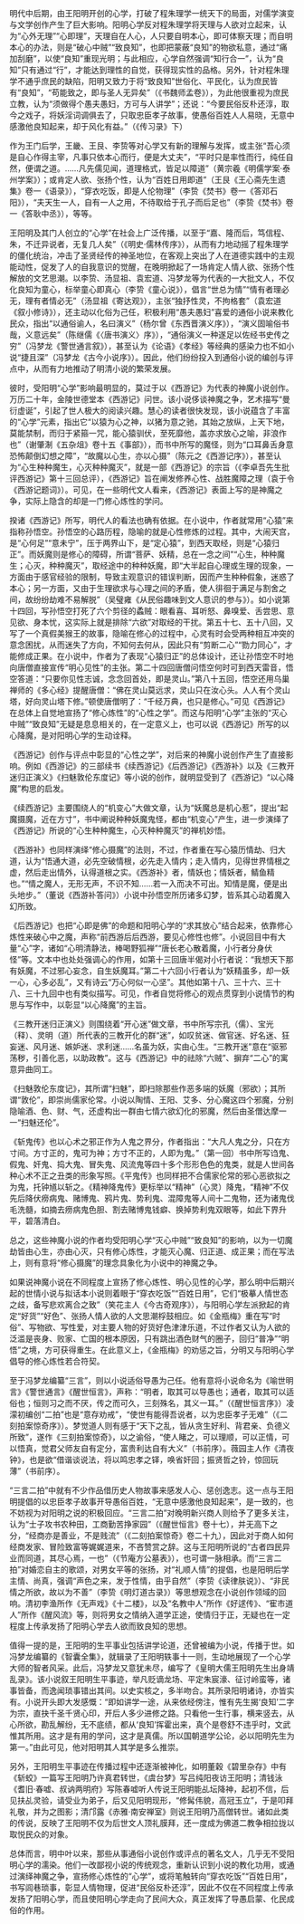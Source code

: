  明代中后期，由王阳明开创的心学，打破了程朱理学一统天下的局面，对儒学演变与文学创作产生了巨大影响。阳明心学反对程朱理学将天理与人欲对立起来，认为“心外无理”“心即理”，天理自在人心，人只要自明本心，即可体察天理；而自明本心的办法，则是“破心中贼”“致良知”，也即把蒙蔽“良知”的物欲私意，通过“痛加刮磨”，以使“良知”重现光明；与此相应，心学自然强调“知行合一”，认为“良知”只有通过“行”，才能达到理性的自觉，获得现实性的品格。另外，针对程朱理学不通乎庶民的缺陷，阳明又致力于将“致良知”世俗化、平民化，认为庶民皆有“良知”，“苟能致之，即与圣人无异矣”（《书魏师孟卷》），为此他很重视为庶民立教，认为“须做得个愚夫愚妇，方可与人讲学”；还说：“今要民俗反朴还淳，取今之戏子，将妖淫词调俱去了，只取忠臣孝子故事，使愚俗百姓人人易晓，无意中感激他良知起来，却于风化有益。”（《传习录》下）

作为王门后学，王畿、王艮、李贽等对心学又有新的理解与发挥，或主张“吾心须是自心作得主宰，凡事只依本心而行，便是大丈夫”，“平时只是率性而行，纯任自然，便谓之道。……凡先儒见闻，道理格式，皆足以障道”（黄宗羲《明儒学案·泰州学案》）；或肯定人欲、张扬个性，认为“百姓日用即道”（王艮《王心斋先生遗集》卷一《语录》），“穿衣吃饭，即是人伦物理”（李贽《焚书》卷一《答邓石阳》），“夫天生一人，自有一人之用，不待取给于孔子而后足也”（李贽《焚书》卷一《答耿中丞》），等等。

王阳明及其门人创立的“心学”在社会上广泛传播，以至于“嘉、隆而后，笃信程、朱，不迁异说者，无复几人矣”（《明史·儒林传序》），从而有力地动摇了程朱理学的僵化统治，冲击了圣贤经传的神圣地位，在客观上突出了人在道德实践中的主观能动性，促发了人的自我意识的觉醒，在晚明掀起了一场肯定人情人欲、张扬个性解放的文艺思潮。以李贽、汤显祖、袁宏道、冯梦龙等为代表的一大批文人，不仅化良知为童心，标举童心即真心（李贽《童心说》），倡言“世总为情”“情有者理必无，理有者情必无”（汤显祖《寄达观》），主张“独抒性灵，不拘格套”（袁宏道《叙小修诗》），还主动以化俗为己任，积极利用“愚夫愚妇”喜爱的通俗小说来教化民众，指出“以通俗谕人，名曰演义”（杨尔曾《东西晋演义序》），“演义固喻俗书哉，义意远矣”（陈继儒《〈唐书演义〉序》），“通俗演义一种遂足以佐经书史传之穷”（冯梦龙《警世通言叙》），甚至认为《论语》《孝经》等经典的感染力也不如小说“捷且深”（冯梦龙《古今小说序》）。因此，他们纷纷投入到通俗小说的编创与评点中，从而有力地推动了明清小说的繁荣发展。

彼时，受阳明“心学”影响最明显的，莫过于以《西游记》为代表的神魔小说创作。万历二十年，金陵世德堂本《西游记》问世。该小说侈谈神魔之争，艺术描写“曼衍虚诞”，引起了世人极大的阅读兴趣。慧心的读者很快发现，该小说蕴含了丰富的“心学”元素，指出它“以猿为心之神，以猪为意之驰，其始之放纵，上天下地，莫能禁制，而归于紧箍一咒，能心猿驯伏，至死靡他，盖亦求放心之喻，非浪作也”（谢肇淛《五杂俎》卷十五《事部》），而书中所写的魔怪，则为“口耳鼻舌身意恐怖颠倒幻想之障”，“故魔以心生，亦以心摄”（陈元之《西游记序》），甚至认为“心生种种魔生，心灭种种魔灭”，就是一部《西游记》的宗旨（《李卓吾先生批评西游记》第十三回总评），《西游记》旨在阐发修养心性、战胜魔障之理（袁于令《西游记题词》）。可见，在一些明代文人看来，《西游记》表面上写的是神魔之争，实际上隐含的却是一门修心炼性的学问。

揆诸《西游记》所写，明代人的看法也确有依据。在小说中，作者就常用“心猿”来指称孙悟空。孙悟空的心路历程，隐喻的就是心性修炼的过程。其中，大闹天宫，是“心何足”“意未宁”，压于两界山下，是“定心猿”，到西天取经，则是“心猿归正”。而妖魔则是修心的障碍，所谓“菩萨、妖精，总在一念之间”“心生，种种魔生；心灭，种种魔灭”，取经途中的种种妖魔，即“大半起自心理或生理的现象，一方面由于感官经验的限制，导致主观意识的错误判断，因而产生种种假象，迷惑了本心；另一方面，又由于生理欲求与心理之间的矛盾，使人徘徊于满足与割舍之间，故纷纷劫难不易解脱”（吴璧雍《从民俗趣味到文人意识的参与》）。如小说第十四回，写孙悟空打死了六个剪径的蟊贼：眼看喜、耳听怒、鼻嗅爱、舌尝思、意见欲、身本忧，这实际上就是排除“六欲”对取经的干扰。第五十七、五十八回，又写了一个真假美猴王的故事，隐喻在修心的过程中，心灵有时会受两种相互冲突的意念困扰，从而迷失了方向，不知何去何从，因此只有“剪断二心”“勠力同心”，才能修成正果。在小说中，作者为了表现“心猿归正”的总体设计，还让孙悟空不时地向唐僧直接宣传“明心见性”的主张。第二十四回唐僧问悟空何时可到西天雷音，悟空答道：“只要你见性志诚，念念回首处，即是灵山。”第八十五回，悟空还用乌巢禅师的《多心经》提醒唐僧：“佛在灵山莫远求，灵山只在汝心头。人人有个灵山塔，好向灵山塔下修。”顿使唐僧明了：“千经万典，也只是修心。”可见《西游记》在总体上自觉地宣扬了“修心炼性”的“心性之学”。而这与阳明“心学”主张的“灭心中贼”“致良知”无疑是息息相关的，在一定意义上，也可以说《西游记》所写的以心降魔，是对阳明心学的生动诠释。

《西游记》创作与评点中彰显的“心性之学”，对后来的神魔小说创作产生了直接影响。例如《西游记》的三部续书《续西游记》《后西游记》《西游补》以及《三教开迷归正演义》《扫魅敦伦东度记》等小说的创作，就明显受到了《西游记》“以心降魔”构思的启发。

《续西游记》主要围绕人的“机变心”大做文章，认为“妖魔总是机心惹”，提出“起魔摄魔，近在方寸”，书中阐说种种妖魔鬼怪，都由“机变心”产生，进一步演绎了《西游记》所说的“心生种种魔生，心灭种种魔灭”的禅机妙悟。

《西游补》也同样演绎“修心摄魔”的法则，不过，作者重在写心猿历情劫、归大道，认为“悟通大道，必先空破情根，必先走入情内；走入情内，见得世界情根之虚，然后走出情外，认得道根之实。《西游补》者，情妖也；情妖者，鲭鱼精也。”“情之魔人，无形无声，不识不知……若一入而决不可出。知情是魔，便是出头地步。”（董说《西游补答问》）小说中孙悟空所历诸多幻梦，皆系其心动着魔入幻所致。

《后西游记》也把“心即是佛”的命题和阳明心学的“求其放心”结合起来，依靠修心炼性来破心中之魔，声称“前西游后后西游，要见心修性也修”。小说回目中有大量“心”字，诸如“心明清静法，棒喝野狐禅”“唐长老心散着魔，小行者分身伏怪”等。文本中也处处强调心的作用，如第十三回唐半偈对小行者说：“我想天下那有妖魔，不过邪心妄念，自生妖魔耳。”第二十六回小行者认为“妖精虽多，却一妖一心，心多必乱”，又有诗云“万心何似一心坚”。其他如第十八、三十六、三十八、三十九回中也有类似描写。可见，作者自觉将修心的观点贯穿到小说情节的构思与写作中，以彰显“以心降魔”的主旨。

《三教开迷归正演义》则围绕着“开心迷”做文章，书中所写宗孔（儒）、宝光（释）、灵明（道）所代表的三教开化的群“迷”，如叹贫迷、做官迷、好名迷、狂妄迷、风月迷、嫉妒迷、求利迷……名虽为妖，实由心生。“三教开迷”意在“驱邪荡秽，引善化恶，以助政教”。这与《西游记》中的祛除“六贼”、摒弃“二心”的寓意异曲同工。

《扫魅敦伦东度记》，其所谓“扫魅”，即扫除那些作恶多端的妖魔（邪欲）；其所谓“敦伦”，即崇尚儒家伦常。小说以陶情、王阳、艾多、分心魔这四个邪魔，分别隐喻酒、色、财、气，还虚构出一群由七情六欲幻化的邪魔，然后由圣僧达摩一一“扫魅还伦”。

《斩鬼传》也以心术之邪正作为人鬼之界分，作者指出：“大凡人鬼之分，只在方寸间。方寸正的，鬼可为神；方寸不正的，人即为鬼。”（第一回）书中所写诌鬼、假鬼、奸鬼、捣大鬼、冒失鬼、风流鬼等四十多个形形色色的鬼类，就是人世间各种心术不正之丑类的形象写照。《平鬼传》也同样把不合儒家伦常的邪心恶欲拟之为鬼，托钟馗以斩之。《精神降鬼传》更标举以“精神”（心灵）降鬼，“精神”不仅先后降伏痨病鬼、赌博鬼、鸦片鬼、势利鬼、混障鬼等人间十二鬼物，还为诸鬼伐毛洗髓，如摘去痨病鬼色胆、割去赌博鬼钱癖、换掉势利鬼双眼等，如此下界升平，碧落清白。

总之，这些神魔小说的作者均受阳明心学“灭心中贼”“致良知”的影响，以为一切魔劫皆由心生，亦由心灭，只有修心炼性，才能灭心魔、归正道、成正果；而在写法上，则有意将“修心摄魔”的理念具象化为小说中的神魔之争。

如果说神魔小说在不同程度上宣扬了修心炼性、明心见性的心学，那么明中后期兴起的世情小说与拟话本小说则着眼于“穿衣吃饭”“百姓日用”，它们“极摹人情世态之歧，备写悲欢离合之致”（笑花主人《今古奇观序》），与阳明心学左派掀起的肯定“好货”“好色”、张扬人情人欲的人文思潮桴鼓相应。如《金瓶梅》重在写“时俗”、写物欲、写性爱，对主要人物的好货好色津津乐道，不过作者又认为人欲的泛滥是丧身、败家、亡国的根本原因，只有跳出酒色财气的圈子，回归“普净”“明悟”之境，方可获得重生。在此意义上，《金瓶梅》的劝惩之旨，分明又与阳明心学倡导的修心炼性若合符契。

至于冯梦龙编纂“三言”，则以小说适俗导愚为己任。他有意将小说命名为《喻世明言》《警世通言》《醒世恒言》，声称：“明者，取其可以导愚也；通者，取其可以适俗也；恒则习之而不厌，传之而可久，三刻殊名，其义一耳。”（《醒世恒言序》）凌濛初编创“二拍”也是“意存劝戒”，“使世有能得吾说者，以为忠臣孝子无难”（《二刻拍案惊奇序》）。梦觉道人则有感于“天下之乱，皆从贪生好利、背君亲、负德义所致”，遂作《三刻拍案惊奇》，以之谕俗，“使人睹之，可以理顺，可以正情，可以悟真，觉君父师友自有定分，富贵利达自有大义”（书前序）。薇园主人作《清夜钟》，也是欲“借谐谈说法，将以鸣忠孝之铎，唤省奸回；振贤哲之铃，惊回玩薄”（书前序）。

“三言二拍”中就有不少作品借历史人物故事来感发人心、惩创逸志。这一点与王阳明提倡的以忠臣孝子故事开导愚俗百姓，“无意中感激他良知起来”，是一致的，也不妨视为对阳明之说的积极回应。“三言二拍”对晚明新兴商人则给予了更多关注，认为“士子攻书农种田，工商勤苦挣家园”（《醒世恒言》卷十七），并无高下之分，“经商亦是善业，不是贱流”（《二刻拍案惊奇》卷二十九），因此对于商人如何经商发家、冒险致富等娓娓道来，不吝赞赏之辞。这与王阳明所说的“古者四民异业而同道，其尽心焉，一也”（《节庵方公墓表》），也可谓一脉相承。而“三言二拍”对婚恋自主的歌颂，对男女平等的张扬，对“礼顺人情”的提倡，也是阳明后学主情、尚真，强调“声色之来，发于性情，由乎自然”（李贽《读律肤说》）、“非民情之所欲，故以为不善”（李贽《明灯道古录》）等思想观念在小说创作领域的回响。清初李渔所作《无声戏》《十二楼》，以及“名教中人”所作《好逑传》、“寉市道人”所作《醒风流》等，则将男女之情纳入道学正途，使情归于正，无疑也在一定程度上传承发扬了阳明心学去人欲而致良知的思想。

值得一提的是，王阳明的生平事业包括讲学论道，还曾被编为小说，传播于世。如冯梦龙编纂的《智囊全集》，就辑录了王阳明轶事十一则，生动地展现了一个心学大师的智者风采。此后，冯梦龙又意犹未尽，编写了《皇明大儒王阳明先生出身靖乱录》。该小说叙王阳明生平事迹，举凡贬谪龙场、平定朱宸濠、征讨岭蛮等，诸事皆备，而逸闻琐事错出其间。以史实核之，多半吻合。其所录阳明诸诗，亦皆实有。小说开头即大发感慨：“即如讲学一途，从来依经傍注，惟有先生揭‘良知’二字为宗，直抉千圣千贤心印，开后人多少进修之路。只看他一生行事，横来竖去，从心所欲，勘乱解纷，无不底绩，都从‘良知’挥霍出来，真个是卷舒不违乎时，文武惟其所用。这才是有用的学问，这才是真儒。所以国朝道学公论，必以阳明先生为第一。”由此可见，他对阳明其人其学是多么推崇。

另外，王阳明生平事迹在传播过程中还逐渐被神化，如明董穀《碧里杂存》中有《斩蛟》一篇写王阳明乃许真君转世，《虞台梦》写吕纯阳夜访王阳明；清钱泳《耆旧·春嘘、叔讷两明府》写陈春嘘听人传说王阳明能乩坛降神，起初不信，后见扶乩灵验，请受业为弟子，后又见阳明现形，“修髯伟貌，高冠玉立”，于是叩拜礼敬，并为之图影；清邝露《赤雅·南安禅室》则说王阳明乃高僧转世。诸如此类的传说，反映了王阳明不仅为后世文人顶礼膜拜，还一度成为佛道二教争相拉拢以取悦民众的对象。

总体而言，明中叶以来，那些从事通俗小说创作或评点的著名文人，几乎无不受阳明心学的濡染。他们一改鄙视小说的传统观念，重新认识到小说的教化功用，或通过演绎神魔之争，宣扬修心炼性的“心学”，或将笔触转向“穿衣吃饭”“百姓日用”，书写闾巷琐事，彰显人情物理，促进“民俗反朴还淳”，因此不仅在不同程度上传承发扬了阳明心学，而且使阳明心学走向了民间大众，真正发挥了导愚启蒙、化民成俗的作用。